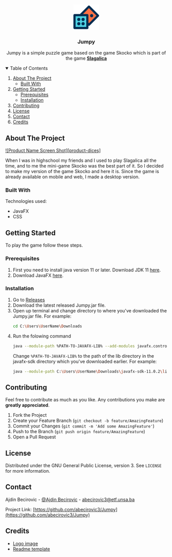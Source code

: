<!-- PROJECT LOGO -->
<br />
<p align="center">
  <a href="https://github.com/abecirovic3/Jumpy">
    <img src="images/dices.png" alt="Logo" width="80" height="80">
  </a>

  <h3 align="center">Jumpy</h3>

  <p align="center">
    Jumpy is a simple puzzle game based on the game Skocko which is part of the game <a href="https://en.wikipedia.org/wiki/TV_Slagalica"><strong>Slagalica</strong></a>
</p>



<!-- TABLE OF CONTENTS -->
<details open="open">
  <summary>Table of Contents</summary>
  <ol>
    <li>
      <a href="#about-the-project">About The Project</a>
      <ul>
        <li><a href="#built-with">Built With</a></li>
      </ul>
    </li>
    <li>
      <a href="#getting-started">Getting Started</a>
      <ul>
        <li><a href="#prerequisites">Prerequisites</a></li>
        <li><a href="#installation">Installation</a></li>
      </ul>
    </li>
    <li><a href="#contributing">Contributing</a></li>
    <li><a href="#license">License</a></li>
    <li><a href="#contact">Contact</a></li>
    <li><a href="#credits">Credits</a></li>
  </ol>
</details>



<!-- ABOUT THE PROJECT -->
## About The Project

[![Product Name Screen Shot][product-dices]](https://example.com)

When I was in highschool my friends and I used to play Slagalica all the time, and to me the mini-game Skocko was the best part of it. So I decided to make my version of the game Skocko and here it is. Since the game is already available on mobile and web, I made a desktop version.

### Built With

Technologies used:
* JavaFX
* CSS



<!-- GETTING STARTED -->
## Getting Started

To play the game follow these steps.

### Prerequisites

1. First you need to install java version 11 or later. Download JDK 11 [here](https://www.oracle.com/java/technologies/javase-jdk11-downloads.html).
2. Download JavaFX [here](https://gluonhq.com/products/javafx/).

### Installation

1. Go to [Releases](https://github.com/abecirovic3/Jumpy/releases)
2. Download the latest released Jumpy.jar file.
3. Open up terminal and change directory to where you've downloaded the Jumpy.jar file. For example:
   ```sh
   cd C:\Users\UserName\Downloads
   ```
4. Run the folowing command
   ```sh
   java --module-path %PATH-TO-JAVAFX-LIB% --add-modules javafx.controls,javafx.fxml -jar Jumpy.jar
   ```
   Change `%PATH-TO-JAVAFX-LIB%` to the path of the lib directory in the javafx-sdk directory which you've downloaded earlier. For example:
   ```sh
   java --module-path C:\Users\UserName\Downloads\javafx-sdk-11.0.2\lib --add-modules javafx.controls,javafx.fxml -jar Jumpy.jar
   ```


<!-- CONTRIBUTING -->
## Contributing

Feel free to contribute as much as you like. Any contributions you make are **greatly appreciated**.

1. Fork the Project
2. Create your Feature Branch (`git checkout -b feature/AmazingFeature`)
3. Commit your Changes (`git commit -m 'Add some AmazingFeature'`)
4. Push to the Branch (`git push origin feature/AmazingFeature`)
5. Open a Pull Request



<!-- LICENSE -->
## License

Distributed under the GNU General Public License, version 3. See `LICENSE` for more information.



<!-- CONTACT -->
## Contact

Ajdin Becirovic - [@Ajdin Becirovic](https://www.facebook.com/ajdin.becirovic.1/) - abecirovic3@etf.unsa.ba

Project Link: [https://github.com/abecirovic3/Jumpy](https://github.com/abecirovic3/Jumpy)



<!-- Credits -->
## Credits
* [Logo image](https://www.flaticon.com/free-icon/dices_1003946?related_id=1003946&origin=pack)
* [Readme template](https://github.com/othneildrew/Best-README-Template)
